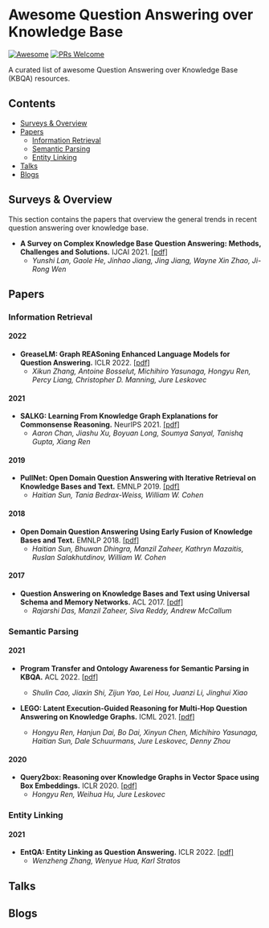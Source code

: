 # Awesome Question Answering over Knowledge Base

[![Awesome](https://awesome.re/badge.svg)](https://awesome.re)
[![PRs Welcome](https://img.shields.io/badge/PRs-welcome-brightgreen.svg?style=flat-square)](http://makeapullrequest.com)

A curated list of awesome Question Answering over Knowledge Base (KBQA) resources.

## Contents
  
  - [Surveys & Overview](#surveys--overview)
  - [Papers](#papers)
    - [Information Retrieval](#information-retrieval)
    - [Semantic Parsing](#semantic-parsing)
    - [Entity Linking](#entity-linking)
  - [Talks](#talks)
  - [Blogs](#blogs)

## Surveys & Overview

This section contains the papers that overview the general trends in recent question answering over knowledge base.

- **A Survey on Complex Knowledge Base Question Answering: Methods, Challenges and Solutions.** IJCAI 2021. [[pdf]](https://www.ijcai.org/proceedings/2021/0611.pdf)
  - *Yunshi Lan, Gaole He, Jinhao Jiang, Jing Jiang, Wayne Xin Zhao, Ji-Rong Wen*

## Papers

### Information Retrieval

#### 2022

- **GreaseLM: Graph REASoning Enhanced Language Models for Question Answering.** ICLR 2022. [[pdf]](https://arxiv.org/pdf/2201.08860.pdf)
  - *Xikun Zhang, Antoine Bosselut, Michihiro Yasunaga, Hongyu Ren, Percy Liang, Christopher D. Manning, Jure Leskovec*

#### 2021

- **SALKG: Learning From Knowledge Graph Explanations for Commonsense Reasoning.** NeurIPS 2021. [[pdf]](https://arxiv.org/pdf/2104.08793.pdf)
  - *Aaron Chan, Jiashu Xu, Boyuan Long, Soumya Sanyal, Tanishq Gupta, Xiang Ren*

#### 2019

- **PullNet: Open Domain Question Answering with Iterative Retrieval on Knowledge Bases and Text.** EMNLP 2019. [[pdf]](https://arxiv.org/abs/1904.09537)
  - *Haitian Sun, Tania Bedrax-Weiss, William W. Cohen*

#### 2018
- **Open Domain Question Answering Using Early Fusion of Knowledge Bases and Text.** EMNLP 2018. [[pdf]](https://arxiv.org/abs/1809.00782)
  - *Haitian Sun, Bhuwan Dhingra, Manzil Zaheer, Kathryn Mazaitis, Ruslan Salakhutdinov, William W. Cohen*

#### 2017
- **Question Answering on Knowledge Bases and Text using Universal Schema and Memory Networks.** ACL 2017. [[pdf]](https://arxiv.org/abs/1704.08384)
  - *Rajarshi Das, Manzil Zaheer, Siva Reddy, Andrew McCallum*

### Semantic Parsing

#### 2021

- **Program Transfer and Ontology Awareness for Semantic Parsing in KBQA.** ACL 2022. [[pdf]](https://arxiv.org/abs/2110.05743)
  - *Shulin Cao, Jiaxin Shi, Zijun Yao, Lei Hou, Juanzi Li, Jinghui Xiao*

- **LEGO: Latent Execution-Guided Reasoning for Multi-Hop Question Answering on Knowledge Graphs.** ICML 2021. [[pdf]](http://proceedings.mlr.press/v139/ren21a/ren21a.pdf)
  - *Hongyu Ren, Hanjun Dai, Bo Dai, Xinyun Chen, Michihiro Yasunaga, Haitian Sun, Dale Schuurmans, Jure Leskovec, Denny Zhou*

#### 2020

- **Query2box: Reasoning over Knowledge Graphs in Vector Space using Box Embeddings.** ICLR 2020. [[pdf]](https://arxiv.org/abs/2002.05969)
  - *Hongyu Ren, Weihua Hu, Jure Leskovec*

### Entity Linking

#### 2021

- **EntQA: Entity Linking as Question Answering.** ICLR 2022. [[pdf]](https://openreview.net/forum?id=US2rTP5nm_)
  - *Wenzheng Zhang, Wenyue Hua, Karl Stratos*

## Talks

## Blogs
